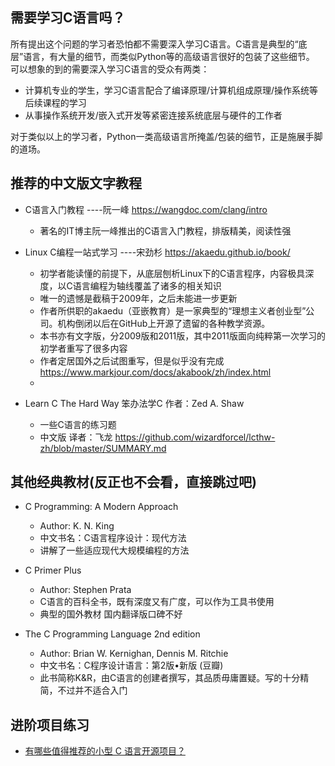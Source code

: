 ## 需要学习C语言吗？

所有提出这个问题的学习者恐怕都不需要深入学习C语言。C语言是典型的“底层”语言，有大量的细节，而类似Python等的高级语言很好的包装了这些细节。
可以想象的到的需要深入学习C语言的受众有两类：

- 计算机专业的学生，学习C语言配合了编译原理/计算机组成原理/操作系统等后续课程的学习
- 从事操作系统开发/嵌入式开发等紧密连接系统底层与硬件的工作者

对于类似以上的学习者，Python一类高级语言所掩盖/包装的细节，正是施展手脚的道场。


## 推荐的中文版文字教程

- C语言入门教程 ----阮一峰 <https://wangdoc.com/clang/intro>
    - 著名的IT博主阮一峰推出的C语言入门教程，排版精美，阅读性强

- Linux C编程一站式学习 ----宋劲杉 <https://akaedu.github.io/book/>
    - 初学者能读懂的前提下，从底层刨析Linux下的C语言程序，内容极具深度，以C语言编程为轴线覆盖了诸多的相关知识
    - 唯一的遗憾是截稿于2009年，之后未能进一步更新
    - 作者所供职的akaedu（亚嵌教育）是一家典型的“理想主义者创业型”公司。机构倒闭以后在GitHub上开源了遗留的各种教学资源。
    - 本书亦有文字版，分2009版和2011版，其中2011版面向纯粹第一次学习的初学者重写了很多内容
    - 作者定居国外之后试图重写，但是似乎没有完成 <https://www.markjour.com/docs/akabook/zh/index.html>
    - 
- Learn C The Hard Way 笨办法学C 作者：Zed A. Shaw
    - 一些C语言的练习题
    - 中文版 译者：飞龙    https://github.com/wizardforcel/lcthw-zh/blob/master/SUMMARY.md
          
## 其他经典教材(反正也不会看，直接跳过吧)

- C Programming: A Modern Approach
    - Author: K. N. King
    - 中文书名：C语言程序设计：现代方法
    - 讲解了一些适应现代大规模编程的方法
 
- C Primer Plus
    - Author: Stephen Prata
    - C语言的百科全书，既有深度又有广度，可以作为工具书使用
    - 典型的国外教材 国内翻译版口碑不好
 
- The C Programming Language 2nd edition
    - Author: Brian W. Kernighan, Dennis M. Ritchie
    - 中文书名：C程序设计语言：第2版•新版 (豆瓣)
    - 此书简称K&R，由C语言的创建者撰写，其品质毋庸置疑。写的十分精简，不过并不适合入门

## 进阶项目练习

- [有哪些值得推荐的小型 C 语言开源项目？](https://www.zhihu.com/question/20792016)
